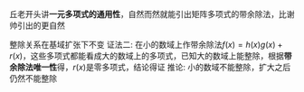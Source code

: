 丘老开头讲**一元多项式的通用性**，自然而然就能引出矩阵多项式的带余除法，比谢帅引出的更自然

整除关系在基域扩张下不变
证法二: 在小的数域上作带余除法$f(x)=h(x)g(x)+r(x)$，这些多项式都能看成大的数域上的多项式，已知大的数域上能整除，根据**带余除法唯一性**得，$r(x)$是零多项式，结论得证
推论: 小的数域不能整除，扩大之后仍然不能整除
